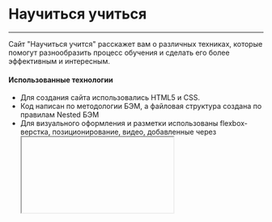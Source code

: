 # Научиться учиться
---
Сайт "Научиться учится" расскажет вам о различных техниках, которые помогут разнообразить процесс обучения и сделать его более эффективным и интересным.
#### Использованные технологии
* Для создания сайта использовались HTML5 и CSS.
* Код написан по методологии БЭМ, а файловая структура создана по правилам Nested БЭМ
* Для визуального оформления и разметки использованы flexbox-верстка, позиционирование, видео, добавленные через <iframe>, а также анимация

#### Планы по доработке
* Добавить на сайт форму для комментариев
* Сделать сайт кроссбраузерным с помощью вендорных префиксов
